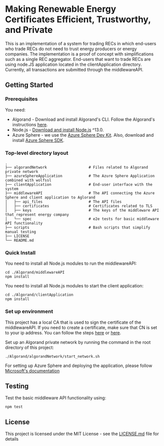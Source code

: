 # Making Renewable Energy Certificates Efficient, Trustworthy, and Private

This is an implementation of a system for trading RECs in which end-users who trade RECs do not need to trust 
energy producers or energy companies. The implementation is a proof of concept with simplifications such 
as a single REC aggregator. 
End-users that want to trade RECs are using node.JS application located in the clientApplication directory. 
Currently, all transactions are submitted through the middlewareAPI. 

## Getting Started

### Prerequisites

You need:
* Algorand - Download and install Algorand's CLI. Follow 
    the Algorand's instructions [here](https://developer.algorand.org/docs/build-apps/setup/#3-run-your-own-node).
* Node.js - [Download and install Node.js](https://nodejs.org/en/download/) ^13.0. 
* Azure Sphere - we use the [Azure Sphere Dev Kit](https://www.seeedstudio.com/Azure-Sphere-MT3620-Development-Kit-US-Version-p-3052.html).
Also, download and install [Azure Sphere SDK](https://docs.microsoft.com/en-us/azure-sphere/install/overview). 


### Top-level directory layout

    .
    ├── algorandNetwork                   # Files related to Algorand private network
    ├── azureSphereApplication            # The Azure Sphere Application combined with wolfssl
    ├── clientApplication                 # End-user interface with the system
    ├── middlewareAPI                     # The API connecting the Azure Sphere and client application to Aglorand
    │   ├── api_files                     # The API files
    │   ├── certificates                  # Certificates related to TLS
    │   ├── keys                          # The keys of the middleware API that represent energy company
    │   └── spec                          # e2e tests for basic middleware API functionality
    ├── scripts                           # Bash scripts that simplify manual testing
    ├── LICENSE
    └── README.md


### Quick Install

You need to install all Node.js modules to run the middlewareAPI:
```
cd ./Algorand/middlewareAPI
npm install
``` 

You need to install all Node.js modules to start the client application:
```
cd ./Algorand/clientApplication
npm install
``` 

### Set up environment

This project has a local CA that is used to sign the certificate of the middlewareAPI. 
If you need to create a certificate, make sure that CN is set to your ip address.
You can follow the steps [here](https://github.com/anders94/https-authorized-clients) or
[here](https://engineering.circle.com/https-authorized-certs-with-node-js-315e548354a2).

Set up an Algorand private network by running the command in the root directory of this project:
```
./Algorand/algorandNetwork/start_network.sh
```

For setting up Azure Sphere and deploying the application,
 please follow [Microsoft's documentation](https://docs.microsoft.com/en-us/azure-sphere/install/overview)

## Testing
Test the basic middleware API functionality using:
```
npm test
```
## License

This project is licensed under the MIT License - see the [LICENSE.md](LICENSE.md) file for details

